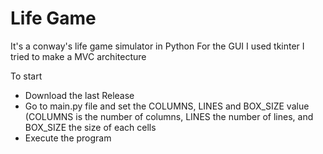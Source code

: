 # Life Game
It's a conway's life game simulator in Python
For the GUI I used tkinter
I tried to make a MVC architecture

To start
- Download the last Release
- Go to main.py file and set the COLUMNS, LINES and BOX_SIZE value
  (COLUMNS is the number of columns, LINES the number of lines, and BOX_SIZE the size of each cells
- Execute the program
